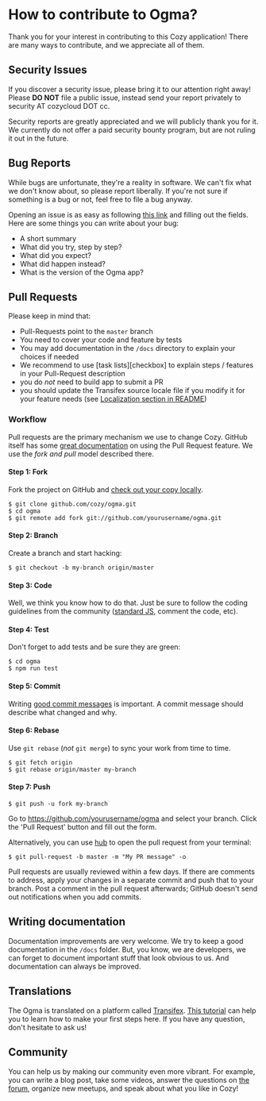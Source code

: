 # How to contribute to Ogma?

Thank you for your interest in contributing to this Cozy application! There are many ways to contribute, and we appreciate all of them.


## Security Issues

If you discover a security issue, please bring it to our attention right away! Please **DO NOT** file a public issue, instead send your report privately to security AT cozycloud DOT cc.

Security reports are greatly appreciated and we will publicly thank you for it. We currently do not offer a paid security bounty program, but are not ruling it out in the future.


## Bug Reports

While bugs are unfortunate, they're a reality in software. We can't fix what we don't know about, so please report liberally. If you're not sure if something is a bug or not, feel free to file a bug anyway.

Opening an issue is as easy as following [this link][issues] and filling out the fields. Here are some things you can write about your bug:

- A short summary
- What did you try, step by step?
- What did you expect?
- What did happen instead?
- What is the version of the Ogma app?


## Pull Requests

Please keep in mind that:

- Pull-Requests point to the `master` branch
- You need to cover your code and feature by tests
- You may add documentation in the `/docs` directory to explain your choices if needed
- We recommend to use [task lists][checkbox] to explain steps / features in your Pull-Request description
- you do _not_ need to build app to submit a PR
- you should update the Transifex source locale file if you modify it for your feature needs (see [Localization section in README][localization])


### Workflow

Pull requests are the primary mechanism we use to change Cozy. GitHub itself has some [great documentation][pr] on using the Pull Request feature. We use the _fork and pull_ model described there.

#### Step 1: Fork

Fork the project on GitHub and [check out your copy locally][forking].

```
$ git clone github.com/cozy/ogma.git
$ cd ogma
$ git remote add fork git://github.com/yourusername/ogma.git
```

#### Step 2: Branch

Create a branch and start hacking:

```
$ git checkout -b my-branch origin/master
```

#### Step 3: Code

Well, we think you know how to do that. Just be sure to follow the coding guidelines from the community ([standard JS][stdjs], comment the code, etc).

#### Step 4: Test

Don't forget to add tests and be sure they are green:

```
$ cd ogma
$ npm run test
```

#### Step 5: Commit

Writing [good commit messages][commitmsg] is important. A commit message should describe what changed and why.

#### Step 6: Rebase

Use `git rebase` (_not_ `git merge`) to sync your work from time to time.

```
$ git fetch origin
$ git rebase origin/master my-branch
```

#### Step 7: Push

```
$ git push -u fork my-branch
```

Go to https://github.com/yourusername/ogma and select your branch. Click the 'Pull Request' button and fill out the form.

Alternatively, you can use [hub] to open the pull request from your terminal:

```
$ git pull-request -b master -m "My PR message" -o
```

Pull requests are usually reviewed within a few days. If there are comments to address, apply your changes in a separate commit and push that to your branch. Post a comment in the pull request afterwards; GitHub doesn't send out notifications when you add commits.


## Writing documentation

Documentation improvements are very welcome. We try to keep a good documentation in the `/docs` folder. But, you know, we are developers, we can forget to document important stuff that look obvious to us. And documentation can always be improved.


## Translations

The Ogma is translated on a platform called [Transifex][tx]. [This tutorial][tx-start] can help you to learn how to make your first steps here. If you have any question, don't hesitate to ask us!


## Community

You can help us by making our community even more vibrant. For example, you can write a blog post, take some videos, answer the questions on [the forum][forum], organize new meetups, and speak about what you like in Cozy!



[issues]: https://github.com/cozy/ogma/issues/new
[pr]: https://help.github.com/categories/collaborating-with-issues-and-pull-requests/
[forking]: http://blog.campoy.cat/2014/03/github-and-go-forking-pull-requests-and.html
[stdjs]: http://standardjs.com/
[commitmsg]: http://tbaggery.com/2008/04/19/a-note-about-git-commit-messages.html
[localization]: https://github.com/cozy/ogma/blob/master/README.md#localization
[hub]: https://hub.github.com/
[tx]: https://www.transifex.com/cozy/
[tx-start]: http://docs.transifex.com/getting-started/translators/
[forum]: https://forum.cozy.io/
